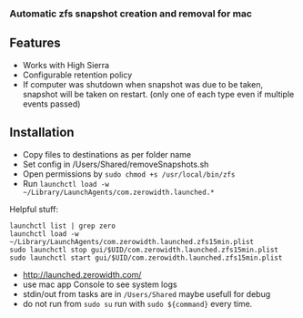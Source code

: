 ### Automatic zfs snapshot creation and removal for mac

## Features
* Works with High Sierra
* Configurable retention policy
* If computer was shutdown when snapshot was due to be taken, snapshot will be taken on restart. (only one of each type even if multiple events passed)

## Installation

* Copy files to destinations as per folder name
* Set config in /Users/Shared/removeSnapshots.sh
* Open permissions by `sudo chmod +s /usr/local/bin/zfs`
* Run `launchctl load -w ~/Library/LaunchAgents/com.zerowidth.launched.*`


Helpful stuff:

    launchctl list | grep zero
    launchctl load -w ~/Library/LaunchAgents/com.zerowidth.launched.zfs15min.plist
    sudo launchctl stop gui/$UID/com.zerowidth.launched.zfs15min.plist
    sudo launchctl start gui/$UID/com.zerowidth.launched.zfs15min.plist

* http://launched.zerowidth.com/
* use mac app Console to see system logs
* stdin/out from tasks are in `/Users/Shared` maybe usefull for debug
* do not run from `sudo su` run with `sudo ${command}` every time.

